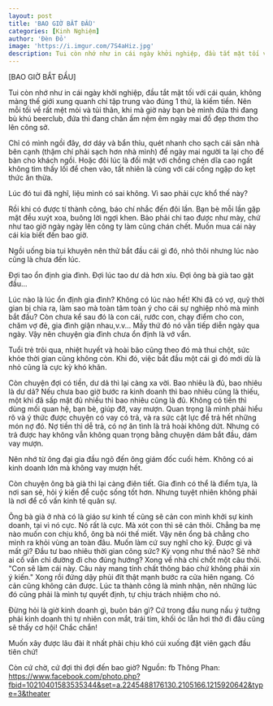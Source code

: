 ```yaml
---
layout: post
title: 'BAO GIỜ BẮT ĐẦU'
categories: [Kinh Nghiệm]
author: 'Đèn Đỏ'
image: 'https://i.imgur.com/7S4aHiz.jpg'
description: Tui còn nhớ như in cái ngày khởi nghiệp, đầu tắt mặt tối với cái quán, không màng thế giới xung quanh chỉ tập trung vào đúng 1 thứ, là kiếm tiền. Nên mỗi tối về rất mệt mỏi và tủi thân, khi mà giờ này bạn bè mình đứa thì đang bù khú beerclub, đứa thì đang chăn ấm nệm êm ngày mai đồ đẹp thơm tho lên công sở.
---
```

[BAO GIỜ BẮT ĐẦU]

Tui còn nhớ như in cái ngày khởi nghiệp, đầu tắt mặt tối với cái quán, không màng thế giới xung quanh chỉ tập trung vào đúng 1 thứ, là kiếm tiền. Nên mỗi tối về rất mệt mỏi và tủi thân, khi mà giờ này bạn bè mình đứa thì đang bù khú beerclub, đứa thì đang chăn ấm nệm êm ngày mai đồ đẹp thơm tho lên công sở.

Chỉ có mình ngồi đây, dơ dáy và bẩn thỉu, quét nhanh cho sạch cái sân nhà bên cạnh (thậm chí phải sạch hơn nhà mình) để ngày mai người ta lại cho để bàn cho khách ngồi. Hoặc đôi lúc là đối mặt với chồng chén dĩa cao ngất không tìm thấy lối để chen vào, tất nhiên là cùng với cái cống ngập do kẹt thức ăn thừa.

Lúc đó tui đã nghĩ, liệu mình có sai không. Vì sao phải cực khổ thế này?

Rồi khi có được tí thành công, báo chí nhắc đến đôi lần. Bạn bè mỗi lần gặp mặt đều xuýt xoa, buông lời ngợi khen. Bảo phải chi tao được như mày, chứ như tao giờ ngày ngày lên công ty làm cũng chán chết. Muốn mua cái này cái kia biết đến bao giờ.

Ngồi uống bia tui khuyên nên thử bắt đầu cái gì đó, nhỏ thôi nhưng lúc nào cũng là chưa đến lúc.

Đợi tao ổn định gia đình. Đợi lúc tao dư dả hơn xíu. Đợi ông bà già tao gật đầu...

Lúc nào là lúc ổn định gia đình? Không có lúc nào hết! Khi đã có vợ, quỹ thời gian bị chia ra, làm sao mà toàn tâm toàn ý cho cái sự nghiệp nhỏ mà mình bắt đầu? Còn chưa kể sau đó là con cái, rước con, chạy điểm cho con, chăm vợ đẻ, gia đình giận nhau,v.v... Mấy thứ đó nó vẫn tiếp diễn ngày qua ngày. Vậy nên chuyện gia đình chưa ổn định là vớ vẩn.

Tuổi trẻ trôi qua, nhiệt huyết và hoài bão cũng theo đó mà thui chột, sức khỏe thời gian cũng không còn. Khi đó, việc bắt đầu một cái gì đó mới dù là nhỏ cũng là cực kỳ khó khăn.

Còn chuyện đợi có tiền, dư dả thì lại càng xa vời. Bao nhiêu là đủ, bao nhiêu là dư dả? Nếu chưa bao giờ bước ra kinh doanh thì bao nhiêu cũng là thiếu, một khi đã sấp mặt đủ nhiều thì bao nhiêu cũng là đủ.
Không có tiền thì dùng mối quan hệ, bạn bè, giúp đỡ, vay mượn. Quan trọng là mình phải hiểu rõ và ý thức được chuyện có vay có trả, và ra sức cật lực để trả hết những món nợ đó.
Nợ tiền thì dễ trả, có nợ ân tình là trả hoài không dứt.
Nhưng có trả được hay không vẫn không quan trọng bằng chuyện dám bắt đầu, dám vay mượn.

Nên nhớ từ ông đại gia đầu ngõ đến ông giám đốc cuối hẻm. Không có ai kinh doanh lớn mà không vay mượn hết.

Còn chuyện ông bà già thì lại càng điên tiết. Gia đình có thể là điểm tựa, là nơi san sẻ, hỏi ý kiến để cuộc sống tốt hơn. Nhưng tuyệt nhiên không phải là nơi để cố vấn kinh tế quân sự.

Ông bà già ở nhà có là giáo sư kinh tế cũng sẽ cản con mình khởi sự kinh doanh, tại vì nó cực. Nó rất là cực. Mà xót con thì sẽ cản thôi. Chẳng ba mẹ nào muốn con chịu khổ, ông bà nói thế miết.
Vậy nên ổng bả chẳng cho mình ra khỏi vùng an toàn đâu. Muốn làm cứ suy nghĩ cho kỹ. Được gì và mất gì? Đầu tư bao nhiêu thời gian công sức? Kỳ vọng như thế nào? Sẽ nhờ ai cố vấn chỉ đường đi cho đúng hướng?
Xong về nhà chỉ chốt một câu thôi.
"Con sẽ làm cái này. Câu này mang tính chất thông báo chứ không phải xin ý kiến."
Xong rồi đứng dậy phủi đít thật mạnh bước ra cửa hiên ngang.
Có cản cũng không cản được.
Lúc ta thành công là mình nhận, nên những lúc đó cũng phải là mình tự quyết định, tự chịu trách nhiệm cho nó.

Đừng hỏi là giờ kinh doanh gì, buôn bán gì? Cứ trong đầu nung nấu ý tưởng phải kinh doanh thì tự nhiên con mắt, trái tim, khối óc lẫn hơi thở đi đâu cũng sẽ thấy cơ hội! Chắc chắn!

Muốn xây được lâu đài ít nhất phải chịu khó cúi xuống đặt viên gạch đầu tiên chứ!

Còn cứ chờ, cứ đợi thì đợi đến bao giờ?
Nguồn: fb Thông Phan: https://www.facebook.com/photo.php?fbid=10210401583535344&set=a.2245488176130.2105166.1215920642&type=3&theater
